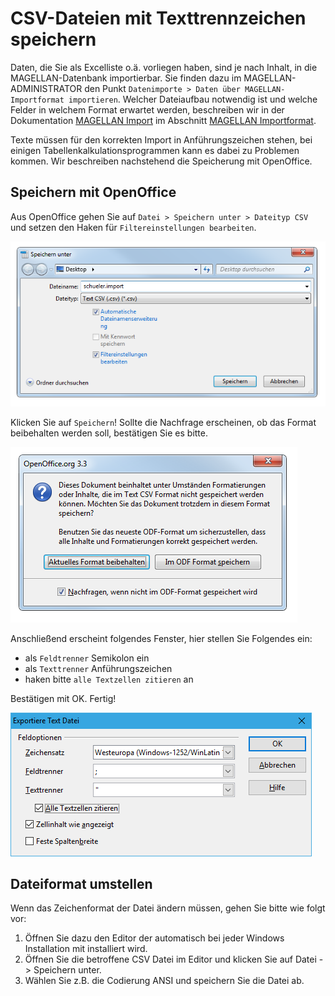# CSV-Dateien mit Texttrennzeichen speichern

Daten, die Sie als Excelliste o.ä. vorliegen haben, sind je nach Inhalt, in die MAGELLAN-Datenbank importierbar. Sie finden dazu im MAGELLAN-ADMINISTRATOR den Punkt `Datenimporte > Daten über MAGELLAN-Importformat importieren`. Welcher Dateiaufbau notwendig ist und welche Felder in welchem Format erwartet werden, beschreiben wir in der Dokumentation [MAGELLAN Import](https://doc.magellan6-import.stueber.de/) im Abschnitt [MAGELLAN Importformat](https://doc.magellan-import.stueber.de/MagImp/magellan-importformat.html).

Texte müssen für den korrekten Import in Anführungszeichen stehen, bei einigen Tabellenkalkulationsprogrammen kann es dabei zu Problemen kommen. Wir beschreiben nachstehend die Speicherung mit OpenOffice.

## Speichern mit OpenOffice

Aus OpenOffice gehen Sie auf `Datei > Speichern unter > Dateityp CSV` und setzen den Haken für `Filtereinstellungen bearbeiten`.

![Filtereinstellungen bearbeiten bitte anhaken!](../images/csv1.png)

Klicken Sie auf `Speichern`! Sollte die Nachfrage erscheinen, ob das Format beibehalten werden soll, bestätigen Sie es bitte.

![Aktuelles Format beibehalten!](../images/csv2.png)

Anschließend erscheint folgendes Fenster, hier stellen Sie Folgendes ein:
* als `Feldtrenner` Semikolon ein
* als `Texttrenner` Anführungszeichen
* haken bitte `alle Textzellen zitieren` an

Bestätigen mit OK. Fertig!

![Wählen Sie Feld- und Texttrenner!](../images/csv3.png)

## Dateiformat umstellen

Wenn das Zeichenformat der Datei ändern müssen, gehen Sie bitte wie folgt vor:
1. Öffnen Sie dazu den Editor der automatisch bei jeder Windows Installation mit installiert wird. 
2. Öffnen Sie die betroffene CSV Datei im Editor und klicken Sie auf Datei -> Speichern unter.
3. Wählen Sie z.B. die Codierung ANSI und speichern Sie die Datei ab.
